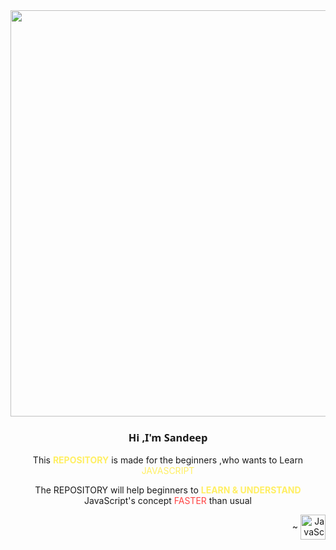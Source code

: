 <div align="center">
<img src="https://cdn.hashnode.com/res/hashnode/image/upload/v1609865669335/9c_vcrn-E.gif" width="650px"></div>

<h3 style="font-family:'Segoe UI', Tahoma, Geneva, Verdana, sans-serif;" align="center">Hi ,I'm Sandeep</h3>
<p align="center">This <span style="color: #FFEf63; font-weight: 700;">REPOSITORY</span> is made for the beginners ,who wants to Learn <span style="color:#ffef63"  font-weight: 700;>JAVASCRIPT</span></p>
<p align="center">The REPOSITORY will help beginners to <span style="color: #FFEf63;  font-weight: bold;">LEARN & UNDERSTAND </span>JavaScript's concept <span style="color: #ff4444;">FASTER</span> than usual</p>

<div align="right"><p>~
<img align="center" src="https://www.freepnglogos.com/uploads/javascript-png/javascript-levis-logo-transparent-23.png" alt="JavaScript" width="40px"></p></div>

